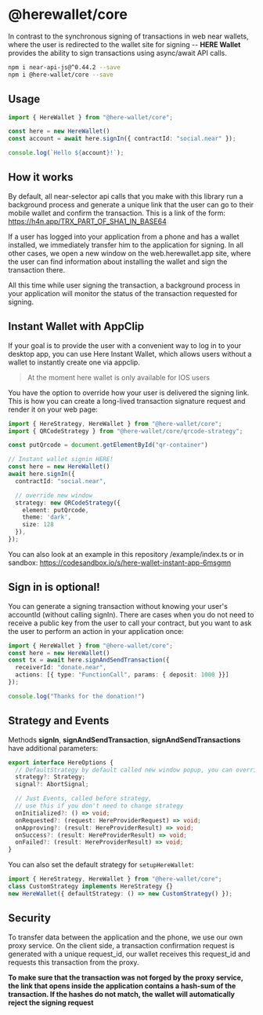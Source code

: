 # @herewallet/core

In contrast to the synchronous signing of transactions in web near wallets, where the user is redirected to the wallet site for signing -- **HERE Wallet** provides the ability to sign transactions using async/await API calls.

```bash
npm i near-api-js@^0.44.2 --save
npm i @here-wallet/core --save
```

## Usage

```ts
import { HereWallet } from "@here-wallet/core";

const here = new HereWallet()
const account = await here.signIn({ contractId: "social.near" });

console.log(`Hello ${account}!`);
```

## How it works

By default, all near-selector api calls that you make with this library run a background process and generate a unique link that the user can go to their mobile wallet and confirm the transaction. This is a link of the form: https://h4n.app/TRX_PART_OF_SHA1_IN_BASE64

If a user has logged into your application from a phone and has a wallet installed, we immediately transfer him to the application for signing. In all other cases, we open a new window on the web.herewallet.app site, where the user can find information about installing the wallet and sign the transaction there.

All this time while user signing the transaction, a background process in your application will monitor the status of the transaction requested for signing.

## Instant Wallet with AppClip

If your goal is to provide the user with a convenient way to log in to your desktop app, you can use Here Instant Wallet, which allows users without a wallet to instantly create one via appclip.

> At the moment here wallet is only available for IOS users

You have the option to override how your user is delivered the signing link.
This is how you can create a long-lived transaction signature request and render it on your web page:

```ts
import { HereStrategy, HereWallet } from "@here-wallet/core";
import { QRCodeStrategy } from "@here-wallet/core/qrcode-strategy";

const putQrcode = document.getElementById("qr-container")

// Instant wallet signin HERE!
const here = new HereWallet()
await here.signIn({
  contractId: "social.near",

  // override new window
  strategy: new QRCodeStrategy({ 
    element: putQrcode, 
    theme: 'dark', 
    size: 128 
  }),
});
```

You can also look at an example in this repository /example/index.ts or in sandbox:
https://codesandbox.io/s/here-wallet-instant-app-6msgmn

## Sign in is optional!

You can generate a signing transaction without knowing your user's accountId (without calling signIn).
There are cases when you do not need to receive a public key from the user to call your contract, but you want to ask the user to perform an action in your application once:

```ts
import { HereWallet } from "@here-wallet/core";
const here = new HereWallet()
const tx = await here.signAndSendTransaction({
  receiverId: "donate.near",
  actions: [{ type: "FunctionCall", params: { deposit: 1000 }}]
});

console.log("Thanks for the donation!")
```

## Strategy and Events

Methods **signIn**, **signAndSendTransaction**, **signAndSendTransactions** have additional parameters:

```ts
export interface HereOptions {
  // DefaultStrategy by default called new window popup, you can override it
  strategy?: Strategy;
  signal?: AbortSignal;

  // Just Events, called before strategy,
  // use this if you don't need to change strategy
  onInitialized?: () => void;
  onRequested?: (request: HereProviderRequest) => void;
  onApproving?: (result: HereProviderResult) => void;
  onSuccess?: (result: HereProviderResult) => void;
  onFailed?: (result: HereProviderResult) => void;
}
```

You can also set the default strategy for `setupHereWallet`:

```ts
import { HereStrategy, HereWallet } from "@here-wallet/core";
class CustomStrategy implements HereStrategy {}
new HereWallet({ defaultStrategy: () => new CustomStrategy() });
```

## Security

To transfer data between the application and the phone, we use our own proxy service.
On the client side, a transaction confirmation request is generated with a unique request_id, our wallet receives this request_id and requests this transaction from the proxy.

**To make sure that the transaction was not forged by the proxy service, the link that opens inside the application contains a hash-sum of the transaction. If the hashes do not match, the wallet will automatically reject the signing request**
